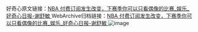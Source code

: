 好奇心原文链接：[NBA 付费订阅发生改变，下赛季你可以只看偶像的比赛_娱乐_好奇心日报-谢舒敏 ](https://www.qdaily.com/articles/11085.html)
WebArchive归档链接：[NBA 付费订阅发生改变，下赛季你可以只看偶像的比赛_娱乐_好奇心日报-谢舒敏 ](http://web.archive.org/web/20190623163705/https://www.qdaily.com/articles/11085.html)
![image](http://ww3.sinaimg.cn/large/007d5XDply1g3wcrv3e4bj30u02wv7wh)